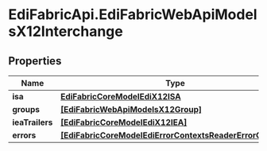 # EdiFabricApi.EdiFabricWebApiModelsX12Interchange

## Properties
Name | Type | Description | Notes
------------ | ------------- | ------------- | -------------
**isa** | [**EdiFabricCoreModelEdiX12ISA**](EdiFabricCoreModelEdiX12ISA.md) |  | [optional] 
**groups** | [**[EdiFabricWebApiModelsX12Group]**](EdiFabricWebApiModelsX12Group.md) |  | [optional] 
**ieaTrailers** | [**[EdiFabricCoreModelEdiX12IEA]**](EdiFabricCoreModelEdiX12IEA.md) |  | [optional] 
**errors** | [**[EdiFabricCoreModelEdiErrorContextsReaderErrorContext]**](EdiFabricCoreModelEdiErrorContextsReaderErrorContext.md) |  | [optional] 


